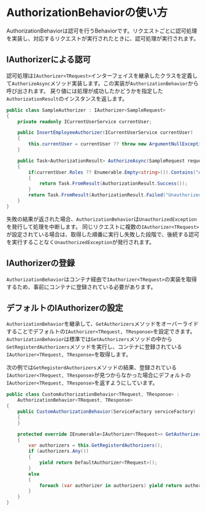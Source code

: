 # AuthorizationBehaviorの使い方

AuthorizationBehaviorは認可を行うBehaviorです。リクエストごとに認可処理を実装し、対応するリクエストが実行されたときに、認可処理が実行されます。

## IAuthorizerによる認可

認可処理は`IAuthorizer<TRequest>`インターフェイスを継承したクラスを定義して`AuthorizeAsync`メソッド実装します。この実装が`AuthorizationBehavior`から呼び出されます。
戻り値には処理が成功したかどうかを指定した`AuthorizationResult`のインスタンスを返します。

```cs
public class SampleAuthorizer : IAuthorizer<SampleRequest>
{
    private readonly ICurrentUserService currentUser;

    public InsertEmployeeAuthorizer(ICurrentUserService currentUser)
    {
        this.currentUser = currentUser ?? throw new ArgumentNullException(nameof(currentUser));
    }

    public Task<AuthorizationResult> AuthorizeAsync(SampleRequest request, CancellationToken cancellationToken)
    {
        if(currentUser.Roles ?? Enumerable.Empty<string>()).Contains("Admin")
        {
            return Task.FromResult(AuthorizationResult.Success());
        }
        return Task.FromResult(AuthorizationResult.Failed("Unauthorized"));
    }
}
```

失敗の結果が返された場合、`AuthorizationBehavior`は`UnauthorizedException`を発行して処理を中断します。
同じリクエストに複数の`IAuthorizer<TRequest>`が設定されている場合は、取得した順番に実行し失敗した段階で、後続する認可を実行することなく`UnauthorizedException`が発行されます。

## IAuthorizerの登録

`AuthorizationBehavior`はコンテナ経由で`IAuthorizer<TRequest>`の実装を取得するため、事前にコンテナに登録されている必要があります。

## デフォルトのIAuthorizerの設定

`AuthorizationBehavior`を継承して、`GetAuthorizers`メソッドをオーバーライドすることでデフォルトの`IAuthorizer<TRequest, TResponse>`を設定できます。
`AuthorizationBehavior`は標準では`GetAuthorizers`メソッドの中から`GetRegisterdAuthorizers`メソッドを実行し、コンテナに登録されている`IAuthorizer<TRequest, TResponse>`を取得します。

次の例では`GetRegisterdAuthorizers`メソッドの結果、登録されている`IAuthorizer<TRequest, TResponse>`が見つからなかった場合にデフォルトの`IAuthorizer<TRequest, TResponse>`を返すようにしています。

```cs
public class CustomAuthorizationBehavior<TRequest, TResponse> :
    AuthorizationBehavior<TRequest, TResponse>
{
    public CustomAuthorizationBehavior(ServiceFactory serviceFactory) : base(serviceFactory)
    {
    }

    protected override IEnumerable<IAuthorizer<TRequest>> GetAuthorizers()
    {
        var authorizers = this.GetRegisterdAuthorizers();
        if (authorizers.Any())
        {
            yield return DefaultAuthorizer<TRequest>();
        }
        else
        {
            foreach (var authorizer in authorizers) yield return authorizer;
        }
    }
}
```
